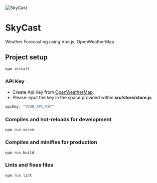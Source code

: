 ![SkyCast](https://github.com/ayush-20221/CodiFy/assets/109253401/97327e5d-7c47-43d6-89cf-a78ab46bf0a0)


# SkyCast
Weather Forecasting using Vue.js, OpenWeatherMap

## Project setup
```
npm install
```
### API Key
- Create Api Key from [OpenWeatherMap](https://openweathermap.org). 
- Please input the key in the space provided within **src/store/store.js**
```javascript
apiKey: "YOUR_API_KEY"
```

### Compiles and hot-reloads for development
```
npm run serve
```

### Compiles and minifies for production
```
npm run build
```

### Lints and fixes files
```
npm run lint
```


